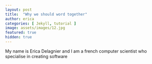 ```yaml
---
layout: post
title:  "Why we should word together"
author: erica
categories: [ Jekyll, tutorial ]
image: assets/images/12.jpg
featured: true
hidden: true
---
```

My name is Erica Delagnier and I am a french computer scientist who specialise in creating software
